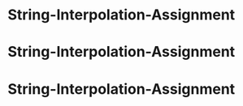 # String-Interpolation-Assignment
# String-Interpolation-Assignment
# String-Interpolation-Assignment
